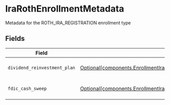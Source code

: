 # IraRothEnrollmentMetadata

Metadata for the ROTH_IRA_REGISTRATION enrollment type


## Fields

| Field                                                                                                                                                                      | Type                                                                                                                                                                       | Required                                                                                                                                                                   | Description                                                                                                                                                                | Example                                                                                                                                                                    |
| -------------------------------------------------------------------------------------------------------------------------------------------------------------------------- | -------------------------------------------------------------------------------------------------------------------------------------------------------------------------- | -------------------------------------------------------------------------------------------------------------------------------------------------------------------------- | -------------------------------------------------------------------------------------------------------------------------------------------------------------------------- | -------------------------------------------------------------------------------------------------------------------------------------------------------------------------- |
| `dividend_reinvestment_plan`                                                                                                                                               | [Optional[components.EnrollmentIraRothEnrollmentMetadataDividendReinvestmentPlan]](../../models/components/enrollmentirarothenrollmentmetadatadividendreinvestmentplan.md) | :heavy_minus_sign:                                                                                                                                                         | Option to auto-enroll in Dividend Reinvestment; defaults to DIVIDEND_REINVESTMENT_ENROLL                                                                                   | DIVIDEND_REINVESTMENT_ENROLL                                                                                                                                               |
| `fdic_cash_sweep`                                                                                                                                                          | [Optional[components.EnrollmentIraRothEnrollmentMetadataFdicCashSweep]](../../models/components/enrollmentirarothenrollmentmetadatafdiccashsweep.md)                       | :heavy_minus_sign:                                                                                                                                                         | Option to auto-enroll in FDIC cash sweep; defaults to FDIC_CASH_SWEEP_ENROLL                                                                                               | FDIC_CASH_SWEEP_ENROLL                                                                                                                                                     |